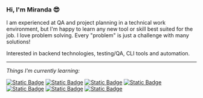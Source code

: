 ### Hi, I'm Miranda 😎

I am experienced at QA and project planning in a technical work environment, but I'm happy to learn any new tool or skill best suited for the job. I love problem solving. Every "problem" is just a challenge with many solutions!

Interested in backend technologies, testing/QA, CLI tools and automation.

<hr>

_Things I'm currently learning:_

<a href="#">![Static Badge](https://img.shields.io/badge/Python-356f9f)</a>
<a href="#">![Static Badge](https://img.shields.io/badge/JavaScript-f2bf26)</a>
<a href="#">![Static Badge](https://img.shields.io/badge/Golang-79d4fd)</a>
<a href="#">![Static Badge](https://img.shields.io/badge/SQL-00618b)</a>
<a href="#">![Static Badge](https://img.shields.io/badge/Bash-9b59d0)</a>
<a href="#">![Static Badge](https://img.shields.io/badge/Backend_Development-2e474a)</a>
<a href="#">![Static Badge](https://img.shields.io/badge/Git-1e774c)</a>
